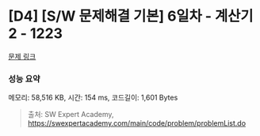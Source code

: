 # [D4] [S/W 문제해결 기본] 6일차 - 계산기2 - 1223 

[문제 링크](https://swexpertacademy.com/main/code/problem/problemDetail.do?contestProbId=AV14nnAaAFACFAYD) 

### 성능 요약

메모리: 58,516 KB, 시간: 154 ms, 코드길이: 1,601 Bytes



> 출처: SW Expert Academy, https://swexpertacademy.com/main/code/problem/problemList.do